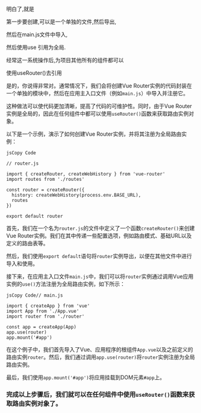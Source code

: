 明白了,就是

第一步要创建,可以是一个单独的文件,然后导出,

然后在main.js文件中导入,

然后使用use 引用为全局.

经常这一系统操作后,为项目其他所有的组件都可以

使用useRouter()去引用





是的，你说得非常对。通常情况下，我们会将创建Vue Router实例的代码封装在一个单独的模块中，然后在应用主入口文件（例如`main.js`）中导入并注册它。

这种做法可以使代码更加清晰，提高了代码的可维护性。同时，由于Vue Router实例是全局的，因此在任何组件中都可以使用`useRouter()`函数来获取路由实例对象。

以下是一个示例，演示了如何创建Vue Router实例，并将其注册为全局路由实例：

```vue
jsCopy Code

// router.js

import { createRouter, createWebHistory } from 'vue-router'
import routes from './routes'

const router = createRouter({
  history: createWebHistory(process.env.BASE_URL),
  routes
})

export default router
```

首先，我们在一个名为`router.js`的文件中定义了一个函数`createRouter()`来创建Vue Router实例。我们在其中传递一些配置选项，例如路由模式、基础URL以及定义的路由表等。

然后，我们使用`export default`语句将`router`实例导出，以便在其他文件中进行导入和使用。

接下来，在应用主入口文件`main.js`中，我们可以将`router`实例通过调用Vue应用实例的`use()`方法注册为全局路由实例，如下所示：

```
jsCopy Code// main.js

import { createApp } from 'vue'
import App from './App.vue'
import router from './router'

const app = createApp(App)
app.use(router)
app.mount('#app')
```

在这个例子中，我们首先导入了Vue、应用程序的根组件`App.vue`以及之前定义的路由实例`router`。然后，我们通过调用`app.use(router)`将`router`实例注册为全局路由实例。

最后，我们使用`app.mount('#app')`将应用挂载到DOM元素`#app`上。



### 完成以上步骤后，我们就可以在任何组件中使用`useRouter()`函数来获取路由实例对象了。